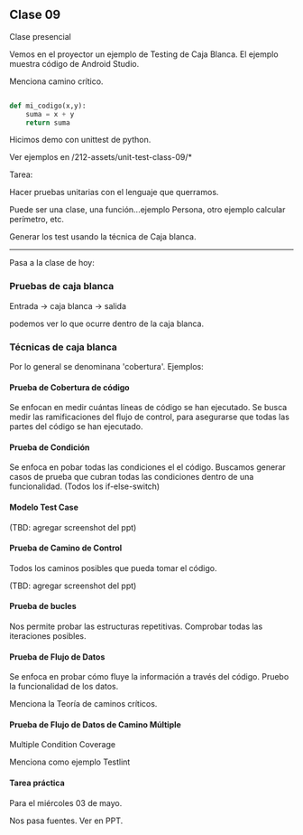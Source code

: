 ## Clase 09

Clase presencial

Vemos en el proyector un ejemplo de Testing de Caja Blanca. El ejemplo muestra código de Android Studio.

Menciona camino crítico.

```py

def mi_codigo(x,y):
    suma = x + y
    return suma

```

Hicimos demo con unittest de python.

Ver ejemplos en /212-assets/unit-test-class-09/*

Tarea:

Hacer pruebas unitarias con el lenguaje que querramos.

Puede ser una clase, una función...ejemplo Persona, otro ejemplo calcular perímetro, etc. 

Generar los test usando la técnica de Caja blanca.

---

Pasa a la clase de hoy:

### Pruebas de caja blanca

Entrada -> caja blanca -> salida

podemos ver lo que ocurre dentro de la caja blanca.

### Técnicas de caja blanca

Por lo general se denominana 'cobertura'. Ejemplos:

#### Prueba de Cobertura de código

Se enfocan en medir cuántas líneas de código se han ejecutado. Se busca medir las ramificaciones del flujo de control, para asegurarse que todas las partes del código se han ejecutado.

#### Prueba de Condición

Se enfoca en pobar todas las condiciones el el código. Buscamos generar casos de prueba que cubran todas las condiciones dentro de una funcionalidad. (Todos los if-else-switch)

#### Modelo Test Case

(TBD: agregar screenshot del ppt)

#### Prueba de Camino de Control

Todos los caminos posibles que pueda tomar el código. 

(TBD: agregar screenshot del ppt)

#### Prueba de bucles

Nos permite probar las estructuras repetitivas. Comprobar todas las iteraciones posibles.

#### Prueba de Flujo de Datos

Se enfoca en probar cómo fluye la información a través del código. Pruebo la funcionalidad de los datos.

Menciona la Teoría de caminos críticos.

#### Prueba de Flujo de Datos de Camino Múltiple

Multiple Condition Coverage

Menciona como ejemplo Testlint

#### Tarea práctica

Para el miércoles 03 de mayo.

Nos pasa fuentes. Ver en PPT.
